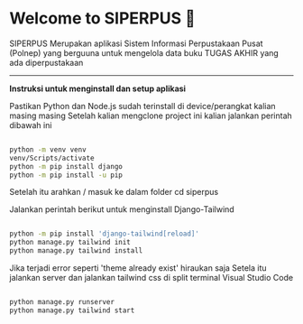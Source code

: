 # Welcome to SIPERPUS 👋

<p>SIPERPUS Merupakan aplikasi Sistem Informasi Perpustakaan Pusat (Polnep) yang berguuna untuk mengelola data buku TUGAS AKHIR yang ada diperpustakaan</p>

<hr>

**Instruksi untuk menginstall dan setup aplikasi**

Pastikan Python dan Node.js sudah terinstall di device/perangkat kalian masing masing
Setelah kalian mengclone project ini kalian jalankan perintah dibawah ini

```bash

python -m venv venv
venv/Scripts/activate
python -m pip install django
python -m pip install -u pip

```

Setelah itu arahkan / masuk ke dalam folder cd siperpus

Jalankan perintah berikut untuk menginstall Django-Tailwind

```bash

python -m pip install 'django-tailwind[reload]'
python manage.py tailwind init
python manage.py tailwind install

```

Jika terjadi error seperti 'theme already exist' hiraukan saja
Setela itu jalankan server dan jalankan tailwind css di split terminal Visual Studio Code

```bash

python manage.py runserver
python manage.py tailwind start

```
